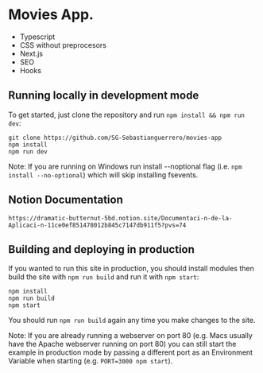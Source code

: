 # Movies App.

- Typescript
- CSS without preprocesors
- Next.js
- SEO
- Hooks

## Running locally in development mode

To get started, just clone the repository and run `npm install && npm run dev`:

    git clone https://github.com/SG-Sebastianguerrero/movies-app
    npm install
    npm run dev

Note: If you are running on Windows run install --noptional flag (i.e. `npm install --no-optional`) which will skip installing fsevents.

## Notion Documentation

    https://dramatic-butternut-5bd.notion.site/Documentaci-n-de-la-Aplicaci-n-11ce0ef851478012b845c7147db911f5?pvs=74

## Building and deploying in production

If you wanted to run this site in production, you should install modules then build the site with `npm run build` and run it with `npm start`:

    npm install
    npm run build
    npm start

You should run `npm run build` again any time you make changes to the site.

Note: If you are already running a webserver on port 80 (e.g. Macs usually have the Apache webserver running on port 80) you can still start the example in production mode by passing a different port as an Environment Variable when starting (e.g. `PORT=3000 npm start`).
